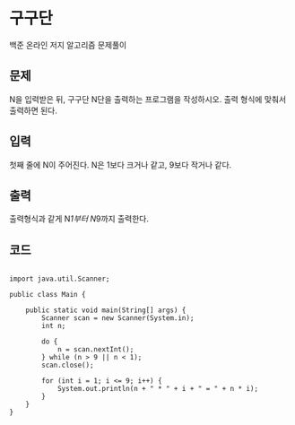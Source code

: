 # 구구단

백준 온라인 저지 알고리즘 문제풀이

## 문제

N을 입력받은 뒤, 구구단 N단을 출력하는 프로그램을 작성하시오. 출력 형식에 맞춰서 출력하면 된다.

## 입력

첫째 줄에 N이 주어진다. N은 1보다 크거나 같고, 9보다 작거나 같다.

## 출력

출력형식과 같게 N*1부터 N*9까지 출력한다.

## 코드

<pre>
<code>
import java.util.Scanner;

public class Main {

    public static void main(String[] args) {
        Scanner scan = new Scanner(System.in);
        int n;

        do {
            n = scan.nextInt();
        } while (n > 9 || n < 1);
        scan.close();

        for (int i = 1; i <= 9; i++) {
            System.out.println(n + " * " + i + " = " + n * i);
        }
    }
}
</code></pre>
